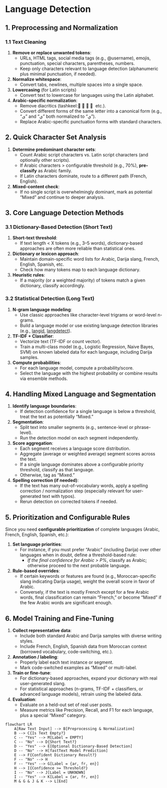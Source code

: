 # Language Detection

## 1. Preprocessing and Normalization

### 1.1 Text Cleaning

1. **Remove or replace unwanted tokens**:
    - URLs, HTML tags, social media tags (e.g., @username), emojis, punctuation, special characters, parentheses, numbers.
    - Keep only characters relevant to language detection (alphanumeric plus minimal punctuation, if needed).
2. **Normalize whitespace**:
    - Convert tabs, newlines, multiple spaces into a single space.
3. **Lowercasing** (for Latin scripts)
    - Convert text to lowercase for languages using the Latin alphabet.
4. **Arabic-specific normalization**:
    - Remove diacritics (tashkeel: َ ً ُ ٌ etc.).
    - Convert different forms of the same letter into a canonical form (e.g., “ى” and “ي” both normalized to “ي”).
    - Replace Arabic-specific punctuation forms with standard characters.

## 2. Quick Character Set Analysis

1. **Determine predominant character sets**:
    - Count Arabic script characters vs. Latin script characters (and optionally other scripts).
    - If Arabic characters > configurable threshold (e.g., 70%), **pre-classify** as Arabic family.
    - If Latin characters dominate, route to a different path (French, English).
2. **Mixed-content check**:
    - If no single script is overwhelmingly dominant, mark as potential “Mixed” and continue to deeper analysis.

## 3. Core Language Detection Methods

### 3.1 Dictionary-Based Detection (Short Text)

1. **Short-text threshold**:
    - If text length < X tokens (e.g., 3–5 words), dictionary-based approaches are often more reliable than statistical ones.
2. **Dictionary or lexicon approach**:
    - Maintain domain-specific word lists for Arabic, Darija slang, French, English, Spanish, etc.
    - Check how many tokens map to each language dictionary.
3. **Heuristic rules**:
    - If a majority (or a weighted majority) of tokens match a given dictionary, classify accordingly.

### 3.2 Statistical Detection (Long Text)

1. **N-gram language modeling**:
    - Use classic approaches like character-level trigrams or word-level n-grams.
    - Build a language model or use existing language detection libraries (e.g., [langid](https://pypi.org/project/langid/), [langdetect](https://pypi.org/project/langdetect/)).
2. **TF-IDF + Classifier**:
    - Vectorize text (TF-IDF or count vector).
    - Train a multi-class model (e.g., Logistic Regression, Naive Bayes, SVM) on known labeled data for each language, including Darija samples.
3. **Compute probabilities**:
    - For each language model, compute a probability/score.
    - Select the language with the highest probability or combine results via ensemble methods.

## 4. Handling Mixed Language and Segmentation

1. **Identify language boundaries**:
    - If detection confidence for a single language is below a threshold, treat the text as potentially “Mixed.”
2. **Segmentation**:
    - Split text into smaller segments (e.g., sentence-level or phrase-level).
    - Run the detection model on each segment independently.
3. **Score aggregation**:
    - Each segment receives a language score distribution.
    - Aggregate (average or weighted average) segment scores across the text.
    - If a single language dominates above a configurable priority threshold, classify as that language.
    - Otherwise, tag as “Mixed.”
4. **Spelling correction (if needed)**:
    - If the text has many out-of-vocabulary words, apply a spelling correction / normalization step (especially relevant for user-generated text with typos).
    - Rerun detection on corrected tokens if needed.

## 5. Prioritization and Configurable Rules

Since you need **configurable prioritization** of complete languages (Arabic, French, English, Spanish, etc.):

1. **Set language priorities**:
    - For instance, if you must prefer “Arabic” (including Darija) over other languages when in doubt, define a threshold-based rule:
        - *If the final confidence for Arabic > P%*, classify as Arabic; otherwise proceed to the next probable language.
2. **Rule-based overrides**:
    - If certain keywords or features are found (e.g., Moroccan-specific slang indicating Darija usage), weight the overall score in favor of Arabic.
    - Conversely, if the text is mostly French except for a few Arabic words, final classification can remain “French,” or become “Mixed” if the few Arabic words are significant enough.

## 6. Model Training and Fine-Tuning

1. **Collect representative data**:
    - Include both standard Arabic and Darija samples with diverse writing styles.
    - Include French, English, Spanish data from Moroccan context (borrowed vocabulary, code-switching, etc.).
2. **Annotation / labeling**:
    - Properly label each text instance or segment.
    - Mark code-switched examples as “Mixed” or multi-label.
3. **Train or fine-tune**:
    - For dictionary-based approaches, expand your dictionary with real user-generated slang.
    - For statistical approaches (n-grams, TF-IDF + classifiers, or advanced language models), retrain using the labeled data.
4. **Evaluation**:
    - Evaluate on a held-out set of real user posts.
    - Measure metrics like Precision, Recall, and F1 for each language, plus a special “Mixed” category.

```mermaid
flowchart LR
    A[Raw Text Input] --> B[Preprocessing & Normalization]
    B --> C{Is Text Empty?}
    C -- "Yes" --> M[Label = EMPTY]
    C -- "No" --> D{Short Text?}
    D -- "Yes" --> E[Optional Dictionary-Based Detection]
    D -- "No" --> H[fastText Model Prediction]
    E --> F{Confident Dictionary Result?}
    F -- "No" --> H
    F -- "Yes" --> G[Label = {ar, fr, en}]
    H --> I{Confidence >= Threshold?}
    I -- "No" --> J[Label = UNKNOWN]
    I -- "Yes" --> K[Label = {ar, fr, en}]
    M & G & J & K --> L[End]
```
